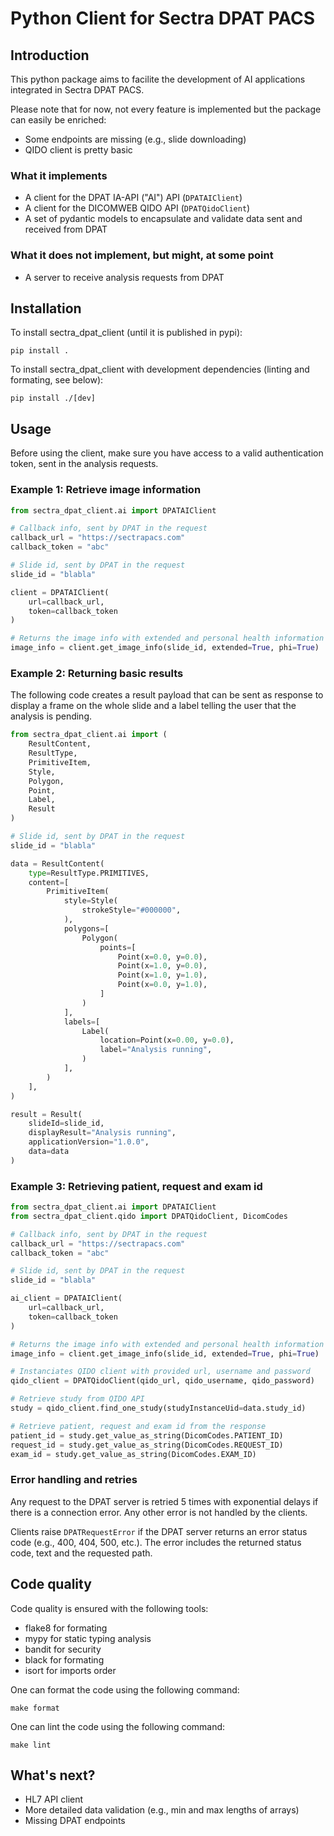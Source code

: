 # Python Client for Sectra DPAT PACS

## Introduction

This python package aims to facilite the development of AI applications integrated in Sectra DPAT PACS.

Please note that for now, not every feature is implemented but the package can easily be enriched:

* Some endpoints are missing (e.g., slide downloading)
* QIDO client is pretty basic

### What it implements

* A client for the DPAT IA-API ("AI") API (`DPATAIClient`)
* A client for the DICOMWEB QIDO API (`DPATQidoClient`)
* A set of pydantic models to encapsulate and validate data sent and received from DPAT


### What it does not implement, but might, at some point

* A server to receive analysis requests from DPAT

## Installation

To install sectra_dpat_client (until it is published in pypi):

```pip install .```

To install sectra_dpat_client with development dependencies (linting and formating, see below):

```pip install ./[dev]```

## Usage

Before using the client, make sure you have access to a valid authentication token, sent in the analysis requests.

### Example 1: Retrieve image information

```python
from sectra_dpat_client.ai import DPATAIClient

# Callback info, sent by DPAT in the request
callback_url = "https://sectrapacs.com"
callback_token = "abc"

# Slide id, sent by DPAT in the request
slide_id = "blabla"

client = DPATAIClient(
    url=callback_url,
    token=callback_token
)

# Returns the image info with extended and personal health information data
image_info = client.get_image_info(slide_id, extended=True, phi=True)
```

### Example 2: Returning basic results

The following code creates a result payload that can be sent as response to display a frame on the whole slide and a label telling the user that the analysis is pending.

```python
from sectra_dpat_client.ai import (
    ResultContent,
    ResultType,
    PrimitiveItem,
    Style,
    Polygon,
    Point,
    Label,
    Result
)

# Slide id, sent by DPAT in the request
slide_id = "blabla"

data = ResultContent(
    type=ResultType.PRIMITIVES,
    content=[
        PrimitiveItem(
            style=Style(
                strokeStyle="#000000",
            ),
            polygons=[
                Polygon(
                    points=[
                        Point(x=0.0, y=0.0),
                        Point(x=1.0, y=0.0),
                        Point(x=1.0, y=1.0),
                        Point(x=0.0, y=1.0),
                    ]
                )
            ],
            labels=[
                Label(
                    location=Point(x=0.00, y=0.0),
                    label="Analysis running",
                )
            ],
        )
    ],
)

result = Result(
    slideId=slide_id,
    displayResult="Analysis running",
    applicationVersion="1.0.0",
    data=data
)
```

### Example 3: Retrieving patient, request and exam id

```python
from sectra_dpat_client.ai import DPATAIClient
from sectra_dpat_client.qido import DPATQidoClient, DicomCodes

# Callback info, sent by DPAT in the request
callback_url = "https://sectrapacs.com"
callback_token = "abc"

# Slide id, sent by DPAT in the request
slide_id = "blabla"

ai_client = DPATAIClient(
    url=callback_url,
    token=callback_token
)

# Returns the image info with extended and personal health information data
image_info = client.get_image_info(slide_id, extended=True, phi=True)

# Instanciates QIDO client with provided url, username and password
qido_client = DPATQidoClient(qido_url, qido_username, qido_password)

# Retrieve study from QIDO API
study = qido_client.find_one_study(studyInstanceUid=data.study_id)

# Retrieve patient, request and exam id from the response
patient_id = study.get_value_as_string(DicomCodes.PATIENT_ID)
request_id = study.get_value_as_string(DicomCodes.REQUEST_ID)
exam_id = study.get_value_as_string(DicomCodes.EXAM_ID)
```

### Error handling and retries

Any request to the DPAT server is retried 5 times with exponential delays if there is a connection error. Any other error is not handled by the clients.

Clients raise `DPATRequestError` if the DPAT server returns an error status code (e.g., 400, 404, 500, etc.). The error includes the returned status code, text and the requested path.

## Code quality

Code quality is ensured with the following tools:

* flake8 for formating
* mypy for static typing analysis
* bandit for security
* black for formating
* isort for imports order

One can format the code using the following command:

```make format```

One can lint the code using the following command:

```make lint```


## What's next?

* HL7 API client
* More detailed data validation (e.g., min and max lengths of arrays)
* Missing DPAT endpoints
